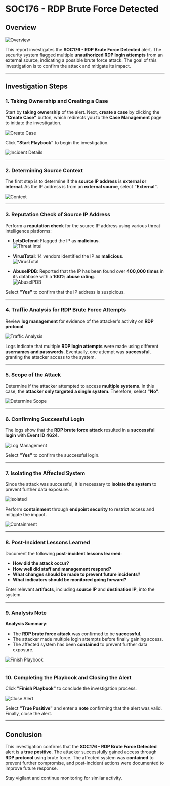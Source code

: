 # SOC176 - RDP Brute Force Detected  

## Overview  

![Overview](https://github.com/user-attachments/assets/15cef05b-1824-426d-a651-d46ed2dd48cf)  

This report investigates the **SOC176 - RDP Brute Force Detected** alert. The security system flagged multiple **unauthorized RDP login attempts** from an external source, indicating a possible brute force attack. The goal of this investigation is to confirm the attack and mitigate its impact.  

---

## Investigation Steps  

### 1. **Taking Ownership and Creating a Case**  
Start by **taking ownership** of the alert. Next, **create a case** by clicking the **"Create Case"** button, which redirects you to the **Case Management** page to initiate the investigation.  

![Create Case](https://github.com/user-attachments/assets/31d455a3-209a-4063-97f6-b3bcd8fc6095)  

Click **"Start Playbook"** to begin the investigation.  

![Incident Details](https://github.com/user-attachments/assets/4e53f1ee-325e-411f-bcc6-18e36bbbe2c7)  

---

### 2. **Determining Source Context**  
The first step is to determine if the **source IP address** is **external or internal**. As the IP address is from an **external source**, select **"External"**.  

![Context](https://github.com/user-attachments/assets/c9539205-2ffd-4e69-87fc-1f378d3c4aac)  

---

### 3. **Reputation Check of Source IP Address**  
Perform a **reputation check** for the source IP address using various threat intelligence platforms:  
- **LetsDefend**: Flagged the IP as **malicious**.  
![Threat Intel](https://github.com/user-attachments/assets/f1e282e1-c7aa-49b0-99d9-f95b60a491b7)  

- **VirusTotal**: 14 vendors identified the IP as **malicious**.  
![VirusTotal](https://github.com/user-attachments/assets/b5ded556-79ac-4e02-a44f-37eae0089817)  

- **AbuseIPDB**: Reported that the IP has been found over **400,000 times** in its database with a **100% abuse rating**.  
![AbuseIPDB](https://github.com/user-attachments/assets/aa392d71-ee84-4670-a769-10ae1da6e832)  

Select **"Yes"** to confirm that the IP address is suspicious.  

---

### 4. **Traffic Analysis for RDP Brute Force Attempts**  
Review **log management** for evidence of the attacker's activity on **RDP protocol**.  

![Traffic Analysis](https://github.com/user-attachments/assets/f9f7fd52-7f7c-4704-9df3-3f769c7cdf65)  

Logs indicate that multiple **RDP login attempts** were made using different **usernames and passwords**. Eventually, one attempt was **successful**, granting the attacker access to the system.  

---

### 5. **Scope of the Attack**  
Determine if the attacker attempted to access **multiple systems**. In this case, the **attacker only targeted a single system**. Therefore, select **"No"**.  

![Determine Scope](https://github.com/user-attachments/assets/aa5563f1-bfb0-42da-a5d8-cae87daf3968)  

---

### 6. **Confirming Successful Login**  
The logs show that the **RDP brute force attack** resulted in a **successful login** with **Event ID 4624**.  

![Log Management](https://github.com/user-attachments/assets/1cca3e9c-92b7-49ea-aa33-9b46596904bd)  

Select **"Yes"** to confirm the successful login.  

---

### 7. **Isolating the Affected System**  
Since the attack was successful, it is necessary to **isolate the system** to prevent further data exposure.  

![Isolated](https://github.com/user-attachments/assets/173ee49a-0034-4af8-a06d-d940257c74f3)  

Perform **containment** through **endpoint security** to restrict access and mitigate the impact.  

![Containment](https://github.com/user-attachments/assets/8f3ec9f3-9d47-4857-b65d-2a4fd477c7c0)  

---

### 8. **Post-Incident Lessons Learned**  
Document the following **post-incident lessons learned**:  
- **How did the attack occur?**  
- **How well did staff and management respond?**  
- **What changes should be made to prevent future incidents?**  
- **What indicators should be monitored going forward?**  

Enter relevant **artifacts**, including **source IP** and **destination IP**, into the system.  

---

### 9. **Analysis Note**  
**Analysis Summary**:  
- The **RDP brute force attack** was confirmed to be **successful**.  
- The attacker made multiple login attempts before finally gaining access.  
- The affected system has been **contained** to prevent further data exposure.  

![Finish Playbook](https://github.com/user-attachments/assets/c52f6cdf-7d68-4282-ab2f-51e786347436)  

---

### 10. **Completing the Playbook and Closing the Alert**  
Click **"Finish Playbook"** to conclude the investigation process.  

![Close Alert](https://github.com/user-attachments/assets/bf9ac198-28df-4554-96b5-3797b2855ce2)  

Select **"True Positive"** and enter a **note** confirming that the alert was valid. Finally, close the alert.  

---

## Conclusion  

This investigation confirms that the **SOC176 - RDP Brute Force Detected** alert is a **true positive**. The attacker successfully gained access through **RDP protocol** using brute force. The affected system was **contained** to prevent further compromise, and post-incident actions were documented to improve future response.  

Stay vigilant and continue monitoring for similar activity.  
